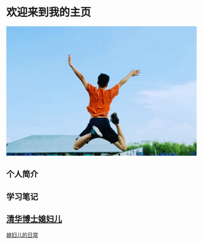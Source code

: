# 欢迎来到我的主页
![picture](./homepage_portrait.jpg)
## 个人简介


## 学习笔记


## [清华博士媳妇儿](https://jaysonteng.github.io/vantyii)

[媳妇儿的日常](https://jaysonteng.github.io/vantyii)

